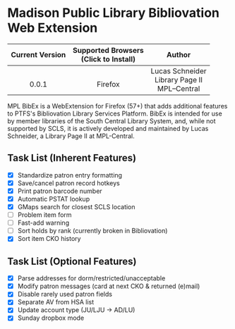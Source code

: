 # Madison Public Library Bibliovation Web Extension

| Current Version | Supported Browsers<br>(Click to Install)    | Author          |
| :-------------: | :-----------------------------------------: | :-------------: |
| <br>0.0.1           | <br>Firefox | Lucas Schneider<br>Library Page II<br>MPL–Central |

MPL BibEx is a WebExtension for Firefox (57+) that adds additional features to PTFS's Bibliovation Library Services Platform. BibEx is intended for use by member libraries of the South Central Library System, and, while not supported by SCLS, it is actively developed and maintained by Lucas Schneider, a Library Page II at MPL-Central.

## Task List (Inherent Features)
- [x] Standardize patron entry formatting
- [x] Save/cancel patron record hotkeys
- [x] Print patron barcode number
- [x] Automatic PSTAT lookup
- [x] GMaps search for closest SCLS location
- [ ] Problem item form
- [ ] Fast-add warning
- [ ] Sort holds by rank (currently broken in Bibliovation)
- [x] Sort item CKO history

## Task List (Optional Features)
- [x] Parse addresses for dorm/restricted/unacceptable
- [x] Modify patron messages (card at next CKO & returned (e)mail)
- [x] Disable rarely used patron fields
- [x] Separate AV from HSA list
- [x] Update account type (JU/LJU -> AD/LU)
- [x] Sunday dropbox mode
